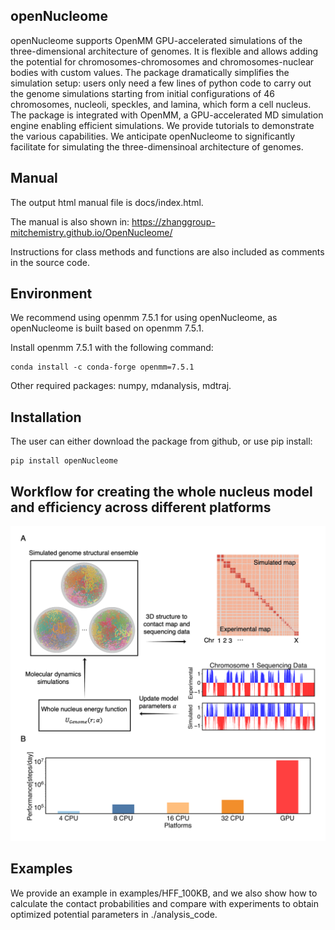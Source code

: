 ## openNucleome

openNucleome supports OpenMM GPU-accelerated simulations of the three-dimensional architecture of genomes. It is flexible and allows adding the potential for chromosomes-chromosomes and chromosomes-nuclear bodies with custom values. The package dramatically simplifies the simulation setup: users only need a few lines of python code to carry out the genome simulations starting from initial configurations of 46 chromosomes, nucleoli, speckles, and lamina, which form a cell nucleus. The package is integrated with OpenMM, a GPU-accelerated MD simulation engine enabling efficient simulations. We provide tutorials to demonstrate the various capabilities. We anticipate openNucleome to significantly facilitate for simulating the three-dimensinoal architecture of genomes.

## Manual

The output html manual file is docs/index.html. 

The manual is also shown in: https://zhanggroup-mitchemistry.github.io/OpenNucleome/

Instructions for class methods and functions are also included as comments in the source code. 

## Environment

We recommend using openmm 7.5.1 for using openNucleome, as openNucleome is built based on openmm 7.5.1. 

Install openmm 7.5.1 with the following command: 

```
conda install -c conda-forge openmm=7.5.1
```

Other required packages: numpy, mdanalysis, mdtraj.

## Installation

The user can either download the package from github, or use pip install:

```
pip install openNucleome
```

## Workflow for creating the whole nucleus model and efficiency across different platforms

<img src="./images/workflow.png" width="2000px"><img>

## Examples

We provide an example in examples/HFF_100KB, and we also show how to calculate the contact probabilities and compare with experiments to obtain optimized potential parameters in ./analysis_code.
